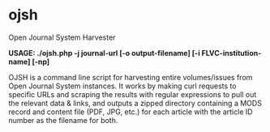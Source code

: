 ojsh
====
Open Journal System Harvester

**USAGE: ./ojsh.php -j journal-url [-o output-filename] [-i FLVC-institution-name] [-np]**

OJSH is a command line script for harvesting entire volumes/issues from Open Journal System instances. It works by making curl requests to specific URLs and scraping the results with regular expressions to pull out the relevant data & links, and outputs a zipped directory containing a MODS record and content file (PDF, JPG, etc.) for each article with the article ID number as the filename for both.
